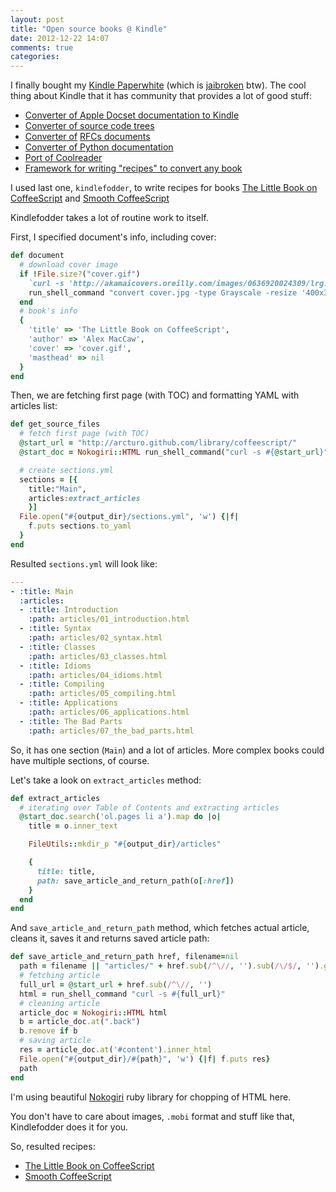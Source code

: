```yaml
---
layout: post
title: "Open source books @ Kindle"
date: 2012-12-22 14:07
comments: true
categories: 
---
```


I finally bought my [Kindle Paperwhite](http://www.amazon.com/Kindle-Paperwhite-Touch-light/dp/B007OZNZG0) (which is [jaibroken](http://wiki.mobileread.com/wiki/Kindle_Touch_Hacking) btw). The cool thing about Kindle that it has community that provides a lot of good stuff:

 * [Converter of Apple Docset documentation to Kindle](https://github.com/omz/docset2kindle)
 * [Converter of source code trees](https://github.com/agentzh/src2kindle)
 * [Converter of](https://github.com/pingwin/RFC-2-Kindle) [RFCs documents](http://en.wikipedia.org/wiki/Request_for_Comments)
 * [Converter of Python documentation](https://github.com/charlax/Python-Documentation-Kindle)
 * [Port of Coolreader](https://github.com/CrazyCoder/coolreader-kindle-qt)
 * [Framework for writing "recipes" to convert any book](https://github.com/danchoi/kindlefodder)
 
I used last one, `kindlefodder`, to write recipes for books [The Little Book on CoffeeScript](http://arcturo.github.com/library/coffeescript/) and [Smooth CoffeeScript](http://autotelicum.github.com/Smooth-CoffeeScript/) 

Kindlefodder takes a lot of routine work to itself.

First, I specified document's info, including cover:

``` ruby
def document 
  # download cover image
  if !File.size?("cover.gif")
    `curl -s 'http://akamaicovers.oreilly.com/images/0636920024309/lrg.jpg' > cover.jpg`
    run_shell_command "convert cover.jpg -type Grayscale -resize '400x300>' cover.gif"
  end
  # book's info
  {
    'title' => 'The Little Book on CoffeeScript',
    'author' => 'Alex MacCaw',
    'cover' => 'cover.gif',
    'masthead' => nil
  }
end
```

Then, we are fetching first page (with TOC) and formatting YAML with articles list:

``` ruby
def get_source_files
  # fetch first page (with TOC)
  @start_url = "http://arcturo.github.com/library/coffeescript/"
  @start_doc = Nokogiri::HTML run_shell_command("curl -s #{@start_url}")

  # create sections.yml
  sections = [{
    title:"Main",
    articles:extract_articles
    }]
  File.open("#{output_dir}/sections.yml", 'w') {|f|
    f.puts sections.to_yaml
  }
end
```

Resulted `sections.yml` will look like:

``` yaml
---
- :title: Main
  :articles:
  - :title: Introduction
    :path: articles/01_introduction.html
  - :title: Syntax
    :path: articles/02_syntax.html
  - :title: Classes
    :path: articles/03_classes.html
  - :title: Idioms
    :path: articles/04_idioms.html
  - :title: Compiling
    :path: articles/05_compiling.html
  - :title: Applications
    :path: articles/06_applications.html
  - :title: The Bad Parts
    :path: articles/07_the_bad_parts.html
```

So, it has one section (`Main`) and a lot of articles. More complex books could have multiple sections, of course.

Let's take a look on `extract_articles` method:

``` ruby
def extract_articles
  # iterating over Table of Contents and extracting articles
  @start_doc.search('ol.pages li a').map do |o|
    title = o.inner_text

    FileUtils::mkdir_p "#{output_dir}/articles"

    {
      title: title,
      path: save_article_and_return_path(o[:href])
    }
  end
end
```

And `save_article_and_return_path` method, which fetches actual article, cleans it, saves it and returns saved article path:

``` ruby
def save_article_and_return_path href, filename=nil
  path = filename || "articles/" + href.sub(/^\//, '').sub(/\/$/, '').gsub('/', '.')
  # fetching article
  full_url = @start_url + href.sub(/^\//, '')
  html = run_shell_command "curl -s #{full_url}"
  # cleaning article
  article_doc = Nokogiri::HTML html
  b = article_doc.at(".back")
  b.remove if b
  # saving article
  res = article_doc.at('#content').inner_html
  File.open("#{output_dir}/#{path}", 'w') {|f| f.puts res}
  path
end
```

I'm using beautiful [Nokogiri](http://nokogiri.org) ruby library for chopping of HTML here.

You don't have to care about images, `.mobi` format and stuff like that, Kindlefodder does it for you.

So, resulted recipes:

* [The Little Book on CoffeeScript](https://github.com/danchoi/kindlefodder/blob/master/recipes/little_book_on_coffeescript.rb)
* [Smooth CoffeeScript](https://github.com/danchoi/kindlefodder/blob/master/recipes/smooth_coffeescript.rb)